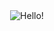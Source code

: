 <div align="center">
  <img align="center" alt="Hello!" src="https://media.giphy.com/media/RhNRsZgfkjzX3KzKyh/giphy.gif" />
</div>

  ## 

<!--
<div align="center">
  <a href="https://github.com/octanium91">
  <img height="180em" src="https://github-readme-stats.vercel.app/api?username=octanium91&show_icons=true&theme=radical&include_all_commits=true&count_private=true"/>
  <img height="180em" src="https://github-readme-stats.vercel.app/api/top-langs/?username=octanium91&layout=compact&langs_count=7&theme=radical"/>
</div>

**Octanium91/Octanium91** is a ✨ _special_ ✨ repository because its `README.md` (this file) appears on your GitHub profile.

Here are some ideas to get you started:

- 🔭 I’m currently working on ...
- 🌱 I’m currently learning ...
- 👯 I’m looking to collaborate on ...
- 🤔 I’m looking for help with ...
- 💬 Ask me about ...
- 📫 How to reach me: ...
- 😄 Pronouns: ...
- ⚡ Fun fact: ...
-->
